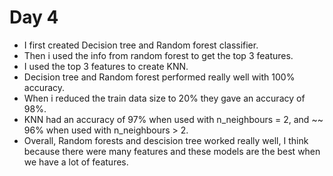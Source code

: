 # Day 4

- I first created Decision tree and Random forest classifier.
- Then i used the info from random forest to get the top 3 features.
- I used the top 3 features to create KNN.
- Decision tree and Random forest performed really well with 100% accuracy.
- When i reduced the train data size to 20% they gave an accuracy of 98%.
- KNN had an accuracy of 97% when used with n_neighbours = 2, and ~~ 96% when used with n_neighbours > 2.
- Overall, Random forests and descision tree worked really well, I think because there were many features and these models are the best when we have a lot of features.
